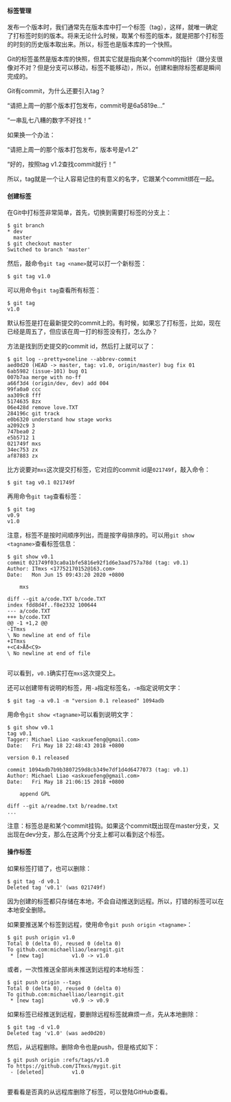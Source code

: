 #### 标签管理

发布一个版本时，我们通常先在版本库中打一个标签（tag），这样，就唯一确定了打标签时刻的版本。将来无论什么时候，取某个标签的版本，就是把那个打标签的时刻的历史版本取出来。所以，标签也是版本库的一个快照。

Git的标签虽然是版本库的快照，但其实它就是指向某个commit的指针（跟分支很像对不对？但是分支可以移动，标签不能移动），所以，创建和删除标签都是瞬间完成的。

Git有commit，为什么还要引入tag？

“请把上周一的那个版本打包发布，commit号是6a5819e...”

“一串乱七八糟的数字不好找！”

如果换一个办法：

“请把上周一的那个版本打包发布，版本号是v1.2”

“好的，按照tag v1.2查找commit就行！”

所以，tag就是一个让人容易记住的有意义的名字，它跟某个commit绑在一起。

#### 创建标签

在Git中打标签非常简单，首先，切换到需要打标签的分支上：

```
$ git branch
* dev
  master
$ git checkout master
Switched to branch 'master'
```

然后，敲命令`git tag <name>`就可以打一个新标签：

```
$ git tag v1.0
```

可以用命令`git tag`查看所有标签：

```
$ git tag
v1.0
```

默认标签是打在最新提交的commit上的。有时候，如果忘了打标签，比如，现在已经是周五了，但应该在周一打的标签没有打，怎么办？

方法是找到历史提交的commit id，然后打上就可以了：

```
$ git log --pretty=oneline --abbrev-commit
aed0d20 (HEAD -> master, tag: v1.0, origin/master) bug fix 01
6ab5982 (issue-101) bug 01
007b7aa merge with no-ff
a66f3d4 (origin/dev, dev) add 004
99fa0a0 ccc
aa309c8 fff
5174635 8zx
06e428d remove love.TXT
284196c git track
e0b6320 understand how stage works
a2092c9 3
747bea0 2
e5b5712 1
021749f mxs
34ec753 zx
af87883 zx

```

比方说要对`mxs`这次提交打标签，它对应的commit id是`021749f`，敲入命令：

```
$ git tag v0.1 021749f
```

再用命令`git tag`查看标签：

```
$ git tag
v0.9
v1.0
```

注意，标签不是按时间顺序列出，而是按字母排序的。可以用`git show <tagname>`查看标签信息：

```
$ git show v0.1
commit 021749f03ca0a1bfe5816e92f1d6e3aad757a78d (tag: v0.1)
Author: ITmxs <17752170152@163.com>
Date:   Mon Jun 15 09:43:20 2020 +0800

    mxs

diff --git a/code.TXT b/code.TXT
index fdd8d4f..f8e2332 100644
--- a/code.TXT
+++ b/code.TXT
@@ -1 +1,2 @@
-ITmxs
\ No newline at end of file
+ITmxs
+<C4>Ǻð<C9>
\ No newline at end of file


```

可以看到，`v0.1`确实打在`mxs`这次提交上。

还可以创建带有说明的标签，用`-a`指定标签名，`-m`指定说明文字：

```
$ git tag -a v0.1 -m "version 0.1 released" 1094adb
```

用命令`git show <tagname>`可以看到说明文字：

```
$ git show v0.1
tag v0.1
Tagger: Michael Liao <askxuefeng@gmail.com>
Date:   Fri May 18 22:48:43 2018 +0800

version 0.1 released

commit 1094adb7b9b3807259d8cb349e7df1d4d6477073 (tag: v0.1)
Author: Michael Liao <askxuefeng@gmail.com>
Date:   Fri May 18 21:06:15 2018 +0800

    append GPL

diff --git a/readme.txt b/readme.txt
...
```

 注意：标签总是和某个commit挂钩。如果这个commit既出现在master分支，又出现在dev分支，那么在这两个分支上都可以看到这个标签。

#### 操作标签

如果标签打错了，也可以删除：

```
$ git tag -d v0.1
Deleted tag 'v0.1' (was 021749f)
```

因为创建的标签都只存储在本地，不会自动推送到远程。所以，打错的标签可以在本地安全删除。

如果要推送某个标签到远程，使用命令`git push origin <tagname>`：

```
$ git push origin v1.0
Total 0 (delta 0), reused 0 (delta 0)
To github.com:michaelliao/learngit.git
 * [new tag]         v1.0 -> v1.0
```

或者，一次性推送全部尚未推送到远程的本地标签：

```
$ git push origin --tags
Total 0 (delta 0), reused 0 (delta 0)
To github.com:michaelliao/learngit.git
 * [new tag]         v0.9 -> v0.9
```

如果标签已经推送到远程，要删除远程标签就麻烦一点，先从本地删除：

```
$ git tag -d v1.0
Deleted tag 'v1.0' (was aed0d20)

```

然后，从远程删除。删除命令也是push，但是格式如下：

```
$ git push origin :refs/tags/v1.0
To https://github.com/ITmxs/mygit.git
 - [deleted]         v1.0


```

要看看是否真的从远程库删除了标签，可以登陆GitHub查看。